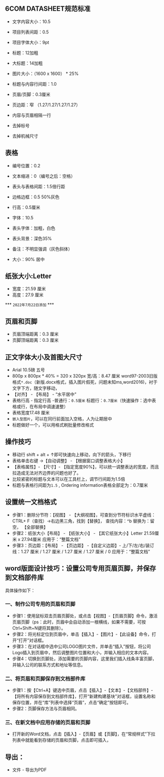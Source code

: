 ## 6COM DATASHEET规范标准


- 文字内容大小：10.5
- 项目列表间距：0.5
- 项目字体大小：9pt
- 标题：12加粗
- 大标题：14加粗
- 图片大小：（1600 x 1600） * 25%
- 标题与内容行间距：1.0
- 页眉/页脚：0.3厘米
- 页边距：窄 （1.27/1.27/1.27/1.27）

- 内容与页眉相隔一行
- 去掉标号
- 去掉机械尺寸

## 表格
- 编号位置：0.2
- 文本缩进：0（编号之后：空格）

- 表头与表格间距：1.5倍行距
- 边格边框：0.5 50%灰色
- 行高：0.5厘米
- 字体：10.5
- 表头字体：加粗，白色
- 表头背景：深色35%
- 备注：不明显强调（灰色斜体）
- 大小：90% 居中

## 纸张大小:Letter
- 宽度：21.59 厘米
- 高度：27.9 厘米

*** `2022年7月22日添加` ***
## 页眉和页脚
- 页眉顶端距离：0.3 厘米
- 页脚顶端距离：0.3 厘米
## 正文字体大小及首图大尺寸
- Arial 10.5磅  五号
- 800p x 800px * 40%  = 320 x 320px   宽/高：8.47 厘米  word97-2003旧版格式`*.doc`（新版.docx格式，插入图片假死，问题未知ms,word2016)，衬于文字下方，随文字移动，
- 【对齐】 - 【布局】 - “水平居中"
- 表格行高 - 指定行高 -普通行：`0.5厘米` 标题行：`0.7厘米`（快速操作：选中表格或行，在布局中调速速整） 
- 表格宽度17.48 厘米
- `嵌入型图片`，可以在同行前面加入空格，人为让期居中
- 标题做好一个，可以用格式刷批量修改格式

## 操作技巧
- 移动行 shift + alt + ↑即可快速向上移动，向下的箭头，下移行
- 表格单击右键 ->【自动调整】 - 【根据窗口调整表格大小】
- 【表格属性】- 【尺寸】- 【指定宽度90%】，可以统一调整表达的宽度，而且拉造成无法对齐边界的问题也好了。
- 比较紧密的标题与文本可以在工具栏上，调节行间距为1.5倍
- 标题与表格行间距为`1.5` , Ordering information表格全部定为：0.7厘米
## 设置统一文档格式
- 步骤1：删除分节符：【视图】 - 【大纲视图】，可查到分节符标识水平虚线：CTRL+ F（查找）->右边黑三角，找到【替换】， 查找内容：^b 替换为：留空，  【全部替换】
- 步骤2：纸张大小【布局】 - 【纸张大小】 - 【其它纸张大小】Letter 21.59厘米 x 27.94厘米  应用于：“整篇文档”
- 步骤3：页边距：【布局】 - 【页边距】 -【自定义边距】- 上/下/左/右/装订线：1.27 厘米 / 1.27 厘米 / 1.27 厘米 / 1.27 厘米 / 0  应用于：“整篇文档”

## word版面设计技巧：设置公司专用页眉页脚，并保存到文档部件库
具体操作如下：
### 一、制作公司专用的页眉和页脚
- 步骤1：使用鼠标双击页眉页脚处，或点击【视图】-【页眉页脚】命令，激活页眉页脚（ps：此时，页眉中会自动添加一根横线，如果不需要，可按Ctrl+Shift+N键将其删除）。
- 步骤2：将光标定位到页眉中，单击【插入】-【图片】-【此设备】命令，打开“打开”对话框。
- 步骤3：在对话框中选中公司LOGO图片文件，并单击“插入”按钮，将公司Logo插入到页眉中，然后调整图片位置和大小，并输入相应的文本内容。
- 步骤4：切换到页脚处，添加需要的页脚内容，这里我们插入线条丰富页脚，并输入公司的联系方式和地址等信息。

### 二、将页眉和页脚保存到文档部件库
- 步骤1：按【Ctrl+A】键选中页眉，点击【插入】-【文本】-【文档部件】-【将所有内容保存到文档部件库】，打开“新建构建基块”对话框，设置名称和保存位置，并在“库”列表中选择“页眉”，点击“确定”按钮即可。
- 步骤2：页脚保存方法与页眉相同。

### 三、在新文档中应用存储的页眉和页脚
- 打开新的Word文档，点击【插入】-【页眉】或【页脚】，在“常规样式”下拉列表中就能看到存储的页眉和页脚，点击即可插入，

## 导出：
- 文件 - 导出为PDF



